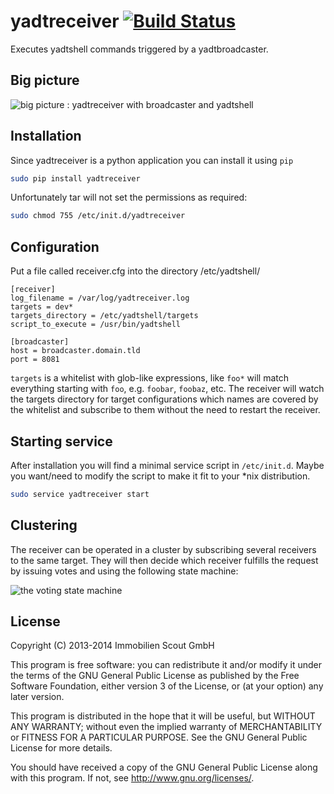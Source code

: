 # yadtreceiver [![Build Status](https://secure.travis-ci.org/yadt/yadtreceiver.png?branch=master)](http://travis-ci.org/yadt/yadtreceiver)

Executes yadtshell commands triggered by a yadtbroadcaster.

## Big picture
![big picture : yadtreceiver with broadcaster and yadtshell](https://raw.github.com/yadt/yadtreceiver/master/bigpicture.png)

## Installation

Since yadtreceiver is a python application you can install it using `pip`

```bash
sudo pip install yadtreceiver
```

Unfortunately tar will not set the permissions as required:

```bash
sudo chmod 755 /etc/init.d/yadtreceiver
```
## Configuration

Put a file called receiver.cfg into the directory /etc/yadtshell/

```
[receiver]
log_filename = /var/log/yadtreceiver.log
targets = dev*
targets_directory = /etc/yadtshell/targets
script_to_execute = /usr/bin/yadtshell

[broadcaster]
host = broadcaster.domain.tld
port = 8081
```

`targets` is a whitelist with glob-like expressions, like `foo*` will match 
everything starting with `foo`, e.g. `foobar`, `foobaz`, etc. The receiver will 
watch the  targets directory for target configurations which names are covered 
by the whitelist and subscribe to them without the need to restart the receiver.

## Starting service

After installation you will find a minimal service script in `/etc/init.d`.
Maybe you want/need to modify the script to make it fit to your *nix
distribution.

```bash
sudo service yadtreceiver start
```

## Clustering
The receiver can be operated in a cluster by subscribing several receivers to the same target. They will then decide which receiver fulfills the request by issuing votes and using the following state machine:

![the voting state machine](https://raw.github.com/yadt/yadtreceiver/master/voting.png)

## License

Copyright (C) 2013-2014 Immobilien Scout GmbH

This program is free software: you can redistribute it and/or modify
it under the terms of the GNU General Public License as published by
the Free Software Foundation, either version 3 of the License, or
(at your option) any later version.


This program is distributed in the hope that it will be useful,
but WITHOUT ANY WARRANTY; without even the implied warranty of
MERCHANTABILITY or FITNESS FOR A PARTICULAR PURPOSE.  See the
GNU General Public License for more details.


You should have received a copy of the GNU General Public License
along with this program.  If not, see <http://www.gnu.org/licenses/>.
